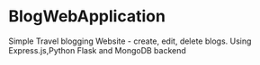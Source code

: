 # BlogWebApplication
Simple Travel blogging Website - create, edit, delete blogs.
Using Express.js,Python Flask and MongoDB backend
